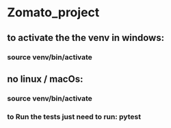 # Zomato_project
## to activate the the venv in windows:
### source venv/bin/activate
## no linux / macOs:
### source venv/bin/activate

### to Run the tests just need to run: pytest